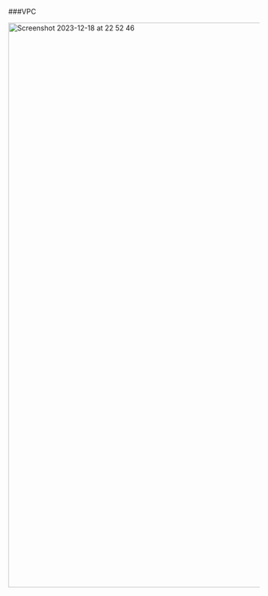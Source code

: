 ###VPC

<img width="1131" alt="Screenshot 2023-12-18 at 22 52 46" src="https://github.com/tomidea/PBL-2/assets/51254648/cf4b1f94-4cd1-443b-b3da-3cabbf705e0b">
